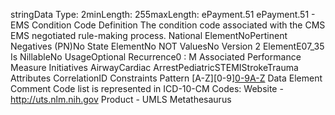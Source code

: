 

stringData Type: 2minLength: 255maxLength: 
ePayment.51
ePayment.51 - EMS Condition Code
Definition
The condition code associated with the CMS EMS negotiated rule-making process.
National ElementNoPertinent Negatives (PN)No
State ElementNo
NOT ValuesNo
Version 2 ElementE07_35
Is NillableNo
UsageOptional
Recurrence0 : M
Associated Performance Measure Initiatives
AirwayCardiac ArrestPediatricSTEMIStrokeTrauma
Attributes
CorrelationID
Constraints
Pattern
[A-Z][0-9][0-9A-Z]((\.[0-9A-Z]{1,4})?)
Data Element Comment
Code list is represented in ICD-10-CM Codes: 
Website -  http://uts.nlm.nih.gov
Product - UMLS Metathesaurus